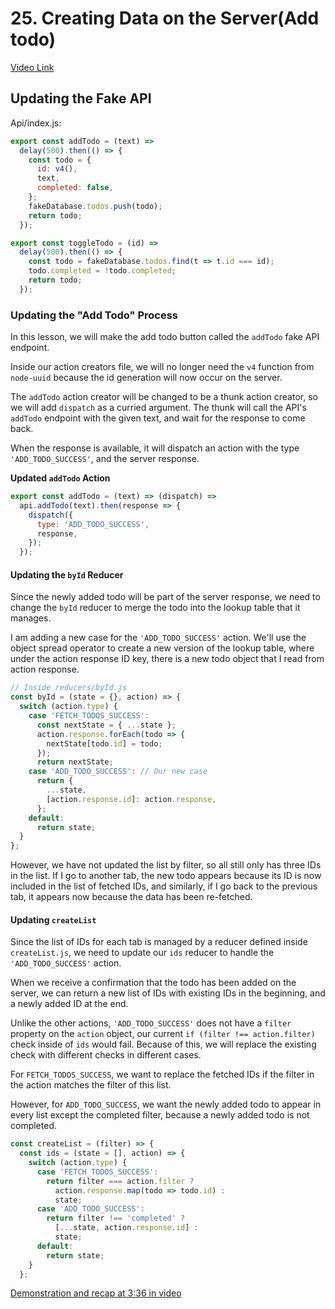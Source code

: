 # 25. Creating Data on the Server(Add todo)

[Video Link](https://egghead.io/lessons/javascript-redux-creating-data-on-the-server)

## Updating the Fake API

Api/index.js:

```javascript
export const addTodo = (text) =>
  delay(500).then(() => {
    const todo = {
      id: v4(),
      text,
      completed: false,
    };
    fakeDatabase.todos.push(todo);
    return todo;
  });

export const toggleTodo = (id) =>
  delay(500).then(() => {
    const todo = fakeDatabase.todos.find(t => t.id === id);
    todo.completed = !todo.completed;
    return todo;
  });
```

### Updating the "Add Todo" Process

In this lesson, we will make the add todo button called the `addTodo` fake API endpoint.

Inside our action creators file, we will no longer need the `v4` function from `node-uuid` because the id generation will now occur on the server.

The `addTodo` action creator will be changed to be a thunk action creator, so we will add `dispatch` as a curried argument. The thunk will call the API's `addTodo` endpoint with the given text, and wait for the response to come back.

When the response is available, it will dispatch an action with the type `'ADD_TODO_SUCCESS'`, and the server response.

**Updated `addTodo` Action**

```javascript
export const addTodo = (text) => (dispatch) =>
  api.addTodo(text).then(response => {
    dispatch({
      type: 'ADD_TODO_SUCCESS',
      response,
    });
  });
```

#### Updating the `byId` Reducer

Since the newly added todo will be part of the server response, we need to change the `byId` reducer to merge the todo into the lookup table that it manages.

I am adding a new case for the `'ADD_TODO_SUCCESS'` action. We'll use the object spread operator to create a new version of the lookup table, where under the action response ID key, there is a new todo object that I read from action response.

```javascript
// Inside reducers/byId.js
const byId = (state = {}, action) => {
  switch (action.type) {
    case 'FETCH_TODOS_SUCCESS':
      const nextState = { ...state };
      action.response.forEach(todo => {
        nextState[todo.id] = todo;
      });
      return nextState;
    case 'ADD_TODO_SUCCESS': // Our new case
      return {
        ...state,
        [action.response.id]: action.response,
      };
    default:
      return state;
  }
};
```

However, we have not updated the list by filter, so all still only has three IDs in the list. If I go to another tab, the new todo appears because its ID is now included in the list of fetched IDs, and similarly, if I go back to the previous tab, it appears now because the data has been re-fetched.

#### Updating `createList`

Since the list of IDs for each tab is managed by a reducer defined inside `createList.js`, we need to update our `ids` reducer to handle the `'ADD_TODO_SUCCESS'` action.

When we receive a confirmation that the todo has been added on the server, we can return a new list of IDs with existing IDs in the beginning, and a newly added ID at the end.

Unlike the other actions, `'ADD_TODO_SUCCESS'` does not have a `filter` property on the `action` object, our current `if (filter !== action.filter)` check inside of `ids` would fail. Because of this, we will replace the existing check with different checks in different cases.

For `FETCH_TODOS_SUCCESS`, we want to replace the fetched IDs if the filter in the action matches the filter of this list.

However, for `ADD_TODO_SUCCESS`, we want the newly added todo to appear in every list except the completed filter, because a newly added todo is not completed.

```javascript
const createList = (filter) => {
  const ids = (state = [], action) => {
    switch (action.type) {
      case 'FETCH_TODOS_SUCCESS':
        return filter === action.filter ?
          action.response.map(todo => todo.id) :
          state;
      case 'ADD_TODO_SUCCESS':
        return filter !== 'completed' ?
          [...state, action.response.id] :
          state;
      default:
        return state;
    }
  };
```

[Demonstration and recap at 3:36 in video](https://egghead.io/lessons/javascript-redux-creating-data-on-the-server)
